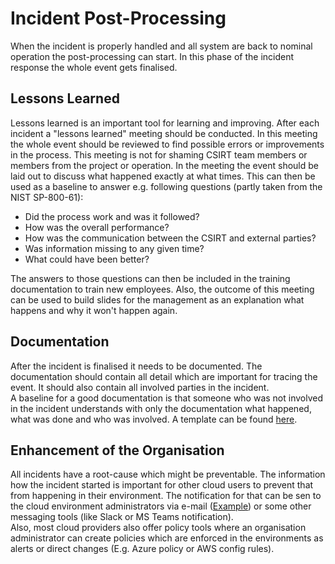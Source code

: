 # Incident Post-Processing
When the incident is properly handled and all system are back to nominal operation the post-processing can start. In
this phase of the incident response the whole event gets finalised.


## Lessons Learned
Lessons learned is an important tool for learning and improving. After each incident a "lessons learned" meeting should
be conducted. In this meeting the whole event should be reviewed to find possible errors or improvements in the process.
This meeting is not for shaming CSIRT team members or members from the project or operation. In the meeting the event
should be laid out to discuss what happened exactly at what times. This can then be used as a baseline to answer e.g.
following questions (partly taken from the NIST SP-800-61):
- Did the process work and was it followed?
- How was the overall performance?
- How was the communication between the CSIRT and external parties?
- Was information missing to any given time?
- What could have been better?

The answers to those questions can then be included in the training documentation to train new employees. Also, the
outcome of this meeting can be used to build slides for the management as an explanation what happens and why it won't
happen again.

## Documentation
After the incident is finalised it needs to be documented. The documentation should contain all detail which are
important for tracing the event. It should also contain all involved parties in the incident.  
A baseline for a good documentation is that someone who was not involved in the incident understands with only the
documentation what happened, what was done and who was involved.
A template can be found [here](../templates/incidentDocumentation.md).

## Enhancement of the Organisation
All incidents have a root-cause which might be preventable. The information how the incident started is important for
other cloud users to prevent that from happening in their environment. The notification for that can be sen to the
cloud environment administrators via e-mail
([Example](../examples/communication.md#notification-to-project-teams-and-system-administrators)) or some other
messaging tools (like Slack or MS Teams notification).  
Also, most cloud providers also offer policy tools where an organisation administrator can create policies which are
enforced in the environments as alerts or direct changes (E.g. Azure policy or AWS config rules).